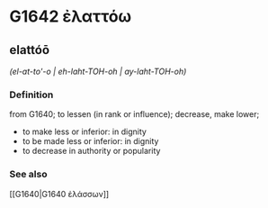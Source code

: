 # G1642 ἐλαττόω

## elattóō

_(el-at-to'-o | eh-laht-TOH-oh | ay-laht-TOH-oh)_

### Definition

from G1640; to lessen (in rank or influence); decrease, make lower; 

- to make less or inferior: in dignity
- to be made less or inferior: in dignity
- to decrease in authority or popularity

### See also

[[G1640|G1640 ἐλάσσων]]

